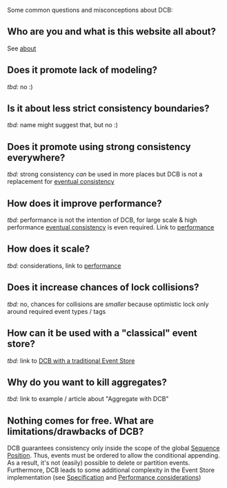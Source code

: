 Some common questions and misconceptions about DCB:

## Who are you and what is this website all about?

See [about](about.md)

## Does it promote lack of modeling?

*tbd:* no :)

## Is it about less strict consistency boundaries?

*tbd:* name might suggest that, but no :)

## Does it promote using strong consistency everywhere?

*tbd:* strong consistency _can_ be used in more places but DCB is not a replacement for [eventual consistency](glossary.md#eventual-consistency) 

## How does it improve performance?

*tbd:* performance is not the intention of DCB, for large scale & high performance [eventual consistency](glossary.md#eventual-consistency) is even required. Link to [performance](advanced/performance.md)

## How does it scale?

*tbd:* considerations, link to [performance](advanced/performance.md)

## Does it increase chances of lock collisions?

*tbd:* no, chances for collisions are _smaller_ because optimistic lock only around required event types / tags

## How can it be used with a "classical" event store?

*tbd:* link to [DCB with a traditional Event Store](advanced/dcb-with-a-traditional-event-store.md)

## Why do you want to kill aggregates?

*tbd:* link to example / article about "Aggregate with DCB"

## Nothing comes for free. What are limitations/drawbacks of DCB?

DCB guarantees consistency only inside the scope of the global [Sequence Position](libraries/specification.md#sequenceposition). Thus, events must be ordered to allow the conditional appending.
As a result, it's not (easily) possible to delete or partition events.
Furthermore, DCB leads to some additional complexity in the Event Store implementation (see [Specification](libraries/specification.md) and [Performance considerations](advanced/performance.md))